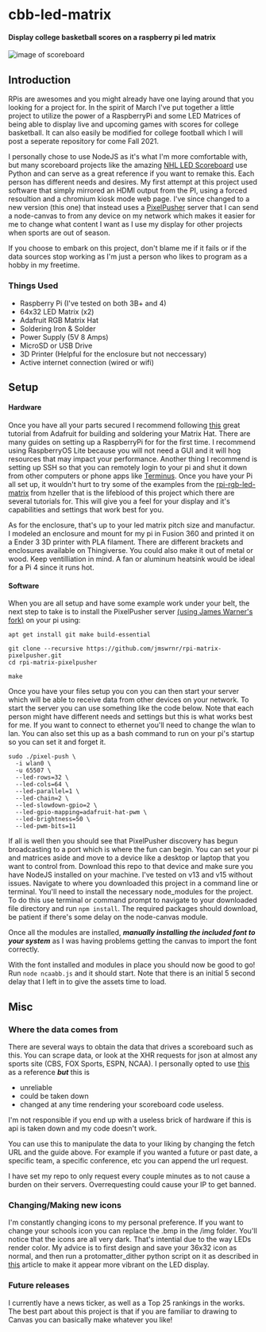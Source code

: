# cbb-led-matrix
#### Display college basketball scores on a raspberry pi led matrix
![image of scoreboard](https://i.imgur.com/tBaEwND.jpg)
## Introduction
RPis are awesomes and you might already have one laying around that you looking for a project for. In the spirit of March I've put together a little project to utilize the power of a RaspberryPi and some LED Matrices of being able to display live and upcoming games with scores for college basketball. It can also easily be modified for college football which I will post a seperate repository for come Fall 2021.

I personally chose to use NodeJS as it's what I'm more comfortable with, but many scoreboard projects like the amazing [NHL LED Scoreboard](https://github.com/riffnshred/nhl-led-scoreboard) use Python and can serve as a great reference if you want to remake this. Each person has different needs and desires. My first attempt at this project used software that simply mirrored an HDMI output from the PI, using a forced resoultion and a chromium kiosk mode web page. I've since changed to a new version (this one) that instead uses a [PixelPusher](https://github.com/hzeller/pixelpusher-server) server that I can send a node-canvas to from any device on my network which makes it easier for me to change what content I want as I use my display for other projects when sports are out of season. 

If you choose to embark on this project, don't blame me if it fails or if the data sources stop working as I'm just a person who likes to program as a hobby in my freetime.

### Things Used
- Raspberry Pi (I've tested on both 3B+ and 4)
- 64x32 LED Matrix (x2)
- Adafruit RGB Matrix Hat
- Soldering Iron & Solder
- Power Supply (5V 8 Amps)
- MicroSD or USB Drive
- 3D Printer (Helpful for the enclosure but not neccessary)
- Active internet connection (wired or wifi)


## Setup
#### Hardware
Once you have all your parts secured I recommend following [this](https://learn.adafruit.com/adafruit-rgb-matrix-plus-real-time-clock-hat-for-raspberry-pi/overview) great tutorial from Adafruit for building and soldering your Matrix Hat. There are many guides on setting up a RaspberryPi for for the first time. I recommend using RaspberryOS Lite because you will not need a GUI and it will hog resources that may impact your performance. Another thing I recommend is setting up SSH so that you can remotely login to your pi and shut it down from other computers or phone apps like [Terminus](https://termius.com/). Once you have your Pi all set up, it wouldn't hurt to try some of the examples from the [rpi-rgb-led-matrix](https://github.com/hzeller/rpi-rgb-led-matrix) from hzeller that is the lifeblood of this project which there are several tutorials for. This will give you a feel for your display and it's capabilities and settings that work best for you.

As for the enclosure, that's up to your led matrix pitch size and manufactur. I modeled an enclosure and mount for my pi in Fusion 360 and printed it on a Ender 3 3D printer with PLA filament. There are different brackets and enclosures available on Thingiverse. You could also make it out of metal or wood. Keep ventilliation in mind. A fan or aluminum heatsink would be ideal for a Pi 4 since it runs hot.

#### Software
When you are all setup and have some example work under your belt, the next step to take is to install the PixelPusher server [(using James Warner's fork)](https://jmswrnr.com/) on your pi using:
```
apt get install git make build-essential

git clone --recursive https://github.com/jmswrnr/rpi-matrix-pixelpusher.git
cd rpi-matrix-pixelpusher

make
```

Once you have your files setup you con you can then start your server which will be able to receive data from other devices on your network. To start the server you can use something like the code below. Note that each person might have different needs and settings but this is what works best for me. If you want to connect to ethernet you'll need to change the wlan to lan. You can also set this up as a bash command to run on your pi's startup so you can set it and forget it.

```
sudo ./pixel-push \
  -i wlan0 \
  -u 65507 \
  --led-rows=32 \
  --led-cols=64 \
  --led-parallel=1 \
  --led-chain=2 \
  --led-slowdown-gpio=2 \
  --led-gpio-mapping=adafruit-hat-pwm \
  --led-brightness=50 \
  --led-pwm-bits=11
```
If all is well then you should see that PixelPusher discovery has begun broadcasting to a port which is where the fun can begin. You can set your pi and matrices aside and move to a device like a desktop or laptop that you want to control from. Download this repo to that device and make sure you have NodeJS installed on your machine. I've tested on v13 and v15 without issues. Navigate to where you downloaded this project in a command line or terminal. You'll need to install the necessary node_modules for the project. To do this use terminal or command prompt to navigate to your downloaded file directory and run `npm install`. The required packages should download, be patient if there's some delay on the node-canvas module.

Once all the modules are installed, ***manually installing the included font to your system*** as I was having problems getting the canvas to import the font correctly.

With the font installed and modules in place you should now be good to go! Run  `node ncaabb.js` and it should start. Note that there is an initial 5 second delay that I left in to give the assets time to load.

## Misc

### Where the data comes from
There are several ways to obtain the data that drives a scoreboard such as this. You can scrape data, or look at the XHR requests for json at almost any sports site (CBS, FOX Sports, ESPN, NCAA). I personally opted to use [this](https://gist.github.com/akeaswaran/b48b02f1c94f873c6655e7129910fc3b) as a reference ***but*** this is
- unreliable
- could be taken down
- changed at any time rendering your scoreboard code useless.

I'm not responsible if you end up with a useless brick of hardware if this is api is taken down and my code doesn't work.

You can use this to manipulate the data to your liking by changing the fetch URL and the guide above. For example if you wanted a future or past date, a specific team, a specific conference, etc you can append the url request.

I have set my repo to only request every couple minutes as to not cause a burden on their servers. Overrequesting could cause your IP to get banned.

### Changing/Making new icons
I'm constantly changing icons to my personal preference. If you want to change your schools icon you can replace the .bmp in the /img folder. You'll notice that the icons are all very dark. That's intential due to the way LEDs render color. My advice is to first design and save your 36x32 icon as normal, and then run a protomatter_dither python script on it as described in [this](https://learn.adafruit.com/image-correction-for-rgb-led-matrices?view=all) article to make it appear more vibrant on the LED display.

### Future releases
I currently have a news ticker, as well as a Top 25 rankings in the works. The best part about this project is that if you are familiar to drawing to Canvas you can basically make whatever you like!
